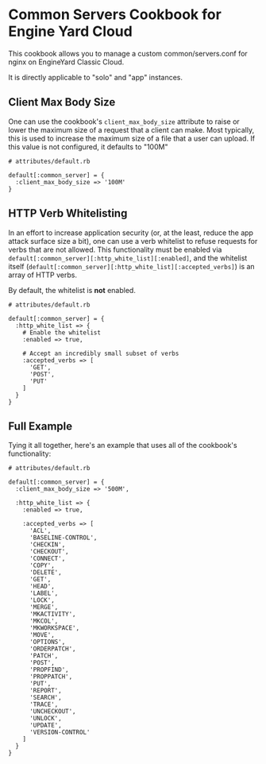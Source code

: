 Common Servers Cookbook for Engine Yard Cloud
=============================================

This cookbook allows you to manage a custom common/servers.conf for nginx on EngineYard Classic Cloud.

It is directly applicable to "solo" and "app" instances.

Client Max Body Size
--------------------

One can use the cookbook's `client_max_body_size` attribute to raise or lower the maximum size of a request that a client can make. Most typically, this is used to increase the maximum size of a file that a user can upload. If this value is not configured, it defaults to "100M"

```
# attributes/default.rb

default[:common_server] = {
  :client_max_body_size => '100M'
}
```

HTTP Verb Whitelisting
----------------------

In an effort to increase application security (or, at the least, reduce the app attack surface size a bit), one can use a verb whitelist to refuse requests for verbs that are not allowed. This functionality must be enabled via `default[:common_server][:http_white_list][:enabled]`, and the whitelist itself (`default[:common_server][:http_white_list][:accepted_verbs]`) is an array of HTTP verbs.

By default, the whitelist is **not** enabled.

```
# attributes/default.rb

default[:common_server] = {
  :http_white_list => {
    # Enable the whitelist
    :enabled => true,

    # Accept an incredibly small subset of verbs
    :accepted_verbs => [
      'GET',
      'POST',
      'PUT'
    ]
  }
}
```

Full Example
------------

Tying it all together, here's an example that uses all of the cookbook's functionality:

```
# attributes/default.rb

default[:common_server] = {
  :client_max_body_size => '500M',

  :http_white_list => {
    :enabled => true,

    :accepted_verbs => [
      'ACL',
      'BASELINE-CONTROL',
      'CHECKIN',
      'CHECKOUT',
      'CONNECT',
      'COPY',
      'DELETE',
      'GET',
      'HEAD',
      'LABEL',
      'LOCK',
      'MERGE',
      'MKACTIVITY',
      'MKCOL',
      'MKWORKSPACE',
      'MOVE',
      'OPTIONS',
      'ORDERPATCH',
      'PATCH',
      'POST',
      'PROPFIND',
      'PROPPATCH',
      'PUT',
      'REPORT',
      'SEARCH',
      'TRACE',
      'UNCHECKOUT',
      'UNLOCK',
      'UPDATE',
      'VERSION-CONTROL'
    ]
  }
}
```
